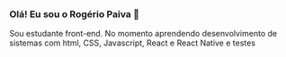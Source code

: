 ### Olá! Eu sou o Rogério Paiva 👋

Sou estudante front-end. No momento aprendendo desenvolvimento de sistemas com html, CSS, Javascript, React e React Native e testes

<!--
**rogerioopaiva/rogerioopaiva** is a ✨ _special_ ✨ repository because its `README.md` (this file) appears on your GitHub profile.

Here are some ideas to get you started:

- 🔭 I’m currently working on ...
- 🌱 I’m currently learning ...
- 👯 I’m looking to collaborate on ...
- 🤔 I’m looking for help with ...
- 💬 Ask me about ...
- 📫 How to reach me: ...
- 😄 Pronouns: ...
- ⚡ Fun fact: ...
-->
